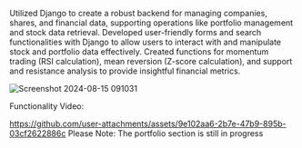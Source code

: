 Utilized Django to create a robust backend for managing companies, shares, and financial data, supporting operations like portfolio management and stock data retrieval.
Developed user-friendly forms and search functionalities with Django to allow users to interact with and manipulate stock and portfolio data effectively.
Created functions for momentum trading (RSI calculation), mean reversion (Z-score calculation), and support and resistance analysis to provide insightful financial metrics.

![Screenshot 2024-08-15 091031](https://github.com/user-attachments/assets/67cb2632-c698-472b-b288-66878918122b)

Functionality Video:

https://github.com/user-attachments/assets/9e102aa6-2b7e-47b9-895b-03cf2622886c
Please Note: The portfolio section is still in progress

